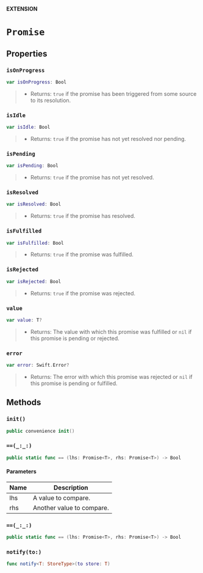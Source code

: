 **EXTENSION**

# `Promise`

## Properties
### `isOnProgress`

```swift
var isOnProgress: Bool
```

> - Returns: `true` if the promise has been triggered from some source to its resolution.

### `isIdle`

```swift
var isIdle: Bool
```

> - Returns: `true` if the promise has not yet resolved nor pending.

### `isPending`

```swift
var isPending: Bool
```

> - Returns: `true` if the promise has not yet resolved.

### `isResolved`

```swift
var isResolved: Bool
```

> - Returns: `true` if the promise has resolved.

### `isFulfilled`

```swift
var isFulfilled: Bool
```

> - Returns: `true` if the promise was fulfilled.

### `isRejected`

```swift
var isRejected: Bool
```

> - Returns: `true` if the promise was rejected.

### `value`

```swift
var value: T?
```

> - Returns: The value with which this promise was fulfilled or `nil` if this promise is pending or rejected.

### `error`

```swift
var error: Swift.Error?
```

> - Returns: The error with which this promise was rejected or `nil` if this promise is pending or fulfilled.

## Methods
### `init()`

```swift
public convenience init()
```

### `==(_:_:)`

```swift
public static func == (lhs: Promise<T>, rhs: Promise<T>) -> Bool
```

#### Parameters

| Name | Description |
| ---- | ----------- |
| lhs | A value to compare. |
| rhs | Another value to compare. |

### `==(_:_:)`

```swift
public static func == (lhs: Promise<T>, rhs: Promise<T>) -> Bool
```

### `notify(to:)`

```swift
func notify<T: StoreType>(to store: T)
```
